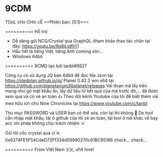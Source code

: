 # 9CDM
TOoL cHo CHín cÊ
==Phiên bản: [0.1]===

==========
Hỗ trợ:
- Dễ dàng gửi NCG/Crystal qua GraphQL (tham khảo thao tác chân tại đây: https://youtu.be/Rq8iLjdfIjY)
- Hầu hết là tiếng Việt, tiếng Anh coming sôn...
- Windows 64bit

==========
9CMD tạo bởi tanbt#9827

Công cụ có sử dụng JQ bản 64bit để đọc file Json tại https://stedolan.github.io/jq/
Planet 0.42.2 win x64 tại https://github.com/planetarium/libplanet/releases
Vài đoạn mã lấy trên mạng như gõ mật khẩu ẩn, lấy dữ liệu từ kết quả của mã trước đó,... đã được xem qua và có vẻ an toàn 👍
Theo dõi kênh Youtube của tôi để biết thêm vài mẹo hữu ích cho Nine Chronicles tại https://www.youtube.com/c/tanbt

Thư mục PASSWORD và USER bạn có thể xóa, còn lại thì không 🐧
Do tool cần nhập mật khẩu, tải ở github của tôi sẽ an toàn, tải tool ở nơi khác về bay acc xin phép không chịu trách nhiệm :v

Gửi tôi cốc crystal qua ví ☕ 0x6374FE5F54CdeD72Ff334d09980270c61BC95186 check... check...

==========
From Việt Nam 🇻🇳, ưhit love!
